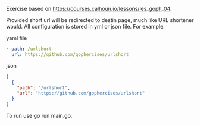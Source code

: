 Exercise based on https://courses.calhoun.io/lessons/les_goph_04.

Provided short url will be redirected to destin page, much like URL shortener would.
All configuration is stored in yml or json file. For example:

yaml file
``` yaml
- path: /urlshort
  url: https://github.com/gophercises/urlshort
```
json

```json
[
  {
    "path": "/urlshort",
    "url": "https://github.com/gophercises/urlshort"
  }
]
```


To run use go run main.go.